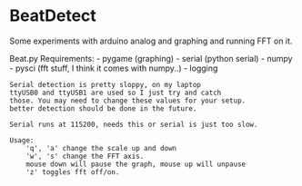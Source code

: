 BeatDetect
==========

Some experiments with arduino analog and graphing and running FFT on it.

Beat.py 
	Requirements: 
	 - pygame (graphing)
	 - serial (python serial)
	 - numpy
	 - pysci (fft stuff, I think it comes with numpy..)
	 - logging

	
	Serial detection is pretty sloppy, on my laptop
	ttyUSB0 and ttyUSB1 are used so I just try and catch 
	those. You may need to change these values for your setup.
	better detection should be done in the future. 
	
	Serial runs at 115200, needs this or serial is just too slow.
	
	Usage:
		'q', 'a' change the scale up and down
		'w', 's' change the FFT axis.
		mouse down will pause the graph, mouse up will unpause
		'z' toggles fft off/on.
	

		
